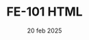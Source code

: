 ---
layout: post
date: 20 feb 2025
title: FE-101 HTML
excerpt: HTML Crio Interview Questions for practise
permalink: crio-interview-questions-fe-202
tags: [crio interview questions, html]
hidden: true
parent-post: crio-interview-questions
---